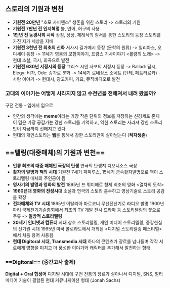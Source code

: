 ## 스토리의 기원과 변천
- **기원전 20만년**
  "호모 사피엔스" 생존을 위한 스토리 -> 스토리의 기원
- **기원전 7만년 전** **인지혁명**
  불, 언어, 허구의 사용
- **1만년 전 농경사회 시작**
  상징, 상상, 제례식의 질서를 통한 스토리의 등장
  스토리를 가진 자가 세상을 지배
- **기원전 3천년 전 최초의 신화**
  서사시 길가메시 등장 (문학의 원류)
  -> 일리아스, 오디세이 등장 
  -> 11세기 영웅의 모험이야기, 프랑스 기사이야기 <롤랑의 노래>
  -> 현대 소설, 극시, 희곡으로 발전
- **기원전 630년 서정시의 등장**
  그리스 시인 사포의 서정시 등장
  -> Ballad: 담시, Elegy: 비가, Ode: 송가로 분화
  -> 14세기 르네상스 소네트 (단테, 페트라르카) - 사랑 이야기
  -> 현대시, 광고카피, 가요, 뮤직비디오로 발전

### 고대의 이야기는 어떻게 사라지지 않고 수천년을 전해져서 내려 왔을까?
구전 전통 - 입에서 입으로

- 인간의 생각에는 **meme**이라는 가장 작은 단위의 정보를 저장하는 신경세포 존재
  이 밈은 가장 공감가는 강한 스토리를 기억하고, 약한 스토리는 사라져 강한 스토리만이 지금까지 전해지고 있다.
- 현대의 개인스토리는 **웹**을 통해서 강한 스토리만이 살아남는다 (**적자생존**)

## ==텔링(대중매체)의 기원과 변천==
- **인류 최초의 대중 매체인 극장의 탄생**
  연극의 탄생지 디오니소스 극장
- **활자의 발명과 책의 시대**
  기원전 7세기 파피루스, 15세기 금속활자발명으로 책이 스토리텔링 매체의 주인공이 됨
- **영사기의 발명과 영화의 발전**
  1895년 프 뤼미에르 형제 최초의 영화 <열차의 도착>
- **1960년대 영화의 전성시대**
  소설과 연극의 스토리 흡수하고 영상기술로 스토리 공감을 확장
- **전파매체와 TV 시대**
  1895년 이탈리아 마르코니 무선전신기로 라디오 발명
  1900년 파리 국제전기기술총회에서 최초의 TV 개발 전시
  드라마 등 스토리텔링의 꽃으로 주류 -> **일방적 스토리텔링**
- **20세기 인터넷과 컴퓨터 시대**
  상호 스토리텔링, 개인 미디어 스토리텔링, 증강현실의 신기원 시대
  1995년 미국 콜로라도에서 개최된 <디지털 스토리텔링 페스티벌>에서 처음 용어 사용됨
- **현대 Digitoral 시대, Transmedia 시대**
  하나의 콘텐츠가 장르를 넘나들며 각각 서로에게 영향을 미치고 더 풍성한 이야기와 캐릭터를 추가해서 발전하는 형태
### ==Digitoral== (중간고사 출제)
**Digital + Oral 합성어**
디지털 시대에 구전 전통의 장르가 살아나서 디지털, SNS, 멀티미디어 기술이 결합된 현대 커뮤니케이션 형태 (Jonah Sachs)